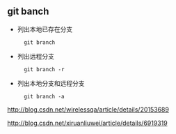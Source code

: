 ## git banch
- 列出本地已存在分支

		git branch
- 列出远程分支

		git branch -r
- 列出本地分支和远程分支

		git branch -a

http://blog.csdn.net/wirelessqa/article/details/20153689

http://blog.csdn.net/xiruanliuwei/article/details/6919319